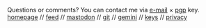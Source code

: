 <span>Questions or comments? You can contact me via <a href="mailto:hi@nihars.com">e-mail</a> &times; <a href="/pgp.html">pgp</a> key.</span>
<br>
<a href="/">homepage</a> //
<a href="/rss.xml">feed</a> //
<a rel="me" href="https://fosstodon.org/@nihar">mastodon</a> //
<a href="https://codeberg.org/niharokz">git</a> //
<a href="gemini://nihar.page">gemini</a> //
<a rel="me" href="https://keyoxide.org/hkp/63F683DF74B36775429B2F0EC9CF021EB359F260">keys</a> //
<a href="/privacy">privacy</a>
